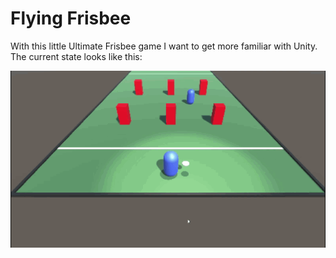 # Flying Frisbee

With this little Ultimate Frisbee game I want to get more familiar with Unity.
The current state looks like this:

![](demo.gif)
